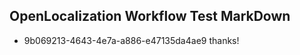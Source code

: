 ## OpenLocalization Workflow Test MarkDown
* 9b069213-4643-4e7a-a886-e47135da4ae9 thanks!

<!--HONumber=Jul16_HO4-->


